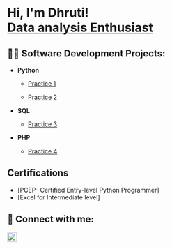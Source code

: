 <h1>Hi, I'm Dhruti! <br/> <a href="https://www.linkedin.com/in/dhruti-thakur/">Data analysis Enthusiast</a>

<h2>👨‍💻 Software Development Projects:</h2>

- <b>Python</b>
  - [Practice 1](https://github.com/joshmadakor1/Algorithms-Practice)

  - [Practice 2](https://github.com/joshmadakor1/4chan-Image-Analysis-Middleware-C964) 
- <b>SQL</b>
  - [Practice 3](https://github.com/joshmadakor1/Sentinel-Lab)
 
  
- <b>PHP</b>
  - [Practice 4](https://github.com/joshmadakor1/EncrypterPOC)
  


<h2> Certifications </h2>

- [PCEP- Certified Entry-level Python Programmer]
- [Excel for Intermediate level]


<h2> 🤳 Connect with me:</h2>


[<img align="left" alt="DhrutiThakur | LinkedIn" width="22px" src="https://cdn.jsdelivr.net/npm/simple-icons@v3/icons/linkedin.svg" />][linkedin]



[linkedin]: https://www.linkedin.com/in/dhruti-thakur

<!--
**joshmadakor1/joshmadakor1** is a ✨ _special_ ✨ repository because its `README.md` (this file) appears on your GitHub profile.

Here are some ideas to get you started:

- 🔭 I’m currently working on ...
- 🌱 I’m currently learning ...
- 👯 I’m looking to collaborate on ...
- 🤔 I’m looking for help with ...
- 💬 Ask me about ...
- 📫 How to reach me: ...
- 😄 Pronouns: ...
- ⚡ Fun fact: ...
-->
